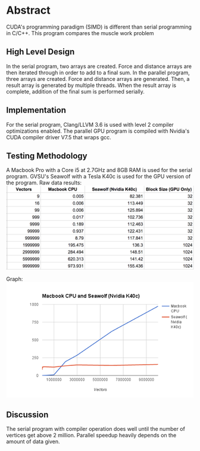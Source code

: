 # Abstract
CUDA's programming paradigm (SIMD) is different than serial programming in C/C++.  This program compares the muscle work problem

## High Level Design
In the serial program, two arrays are created.  Force and distance arrays are then iterated through in order to add to a final sum.
In the parallel program, three arrays are created.  Force and distance arrays are generated.  Then, a result array is generated by multiple threads.
When the result array is complete, addition of the final sum is performed serially.

## Implementation
For the serial program, Clang/LLVM 3.6 is used with level 2 compiler optimizations enabled. The parallel GPU program is compiled with Nvidia's CUDA compiler driver V7.5 that wraps gcc.

## Testing Methodology
A Macbook Pro with a Core i5 at 2.7GHz and 8GB RAM is used for the serial program.  GVSU's Seawolf with a Tesla K40c is used for the GPU version of the program.
Raw data results:
![Raw Data](https://raw.githubusercontent.com/bvanderhaar/cuda-musclework/master/raw-data.png)

Graph:
![Graph](https://raw.githubusercontent.com/bvanderhaar/cuda-musclework/master/graph.png)

## Discussion
The serial program with compiler operation does well until the number of vertices get above 2 million.  Parallel speedup heavily depends on the amount of data given.
